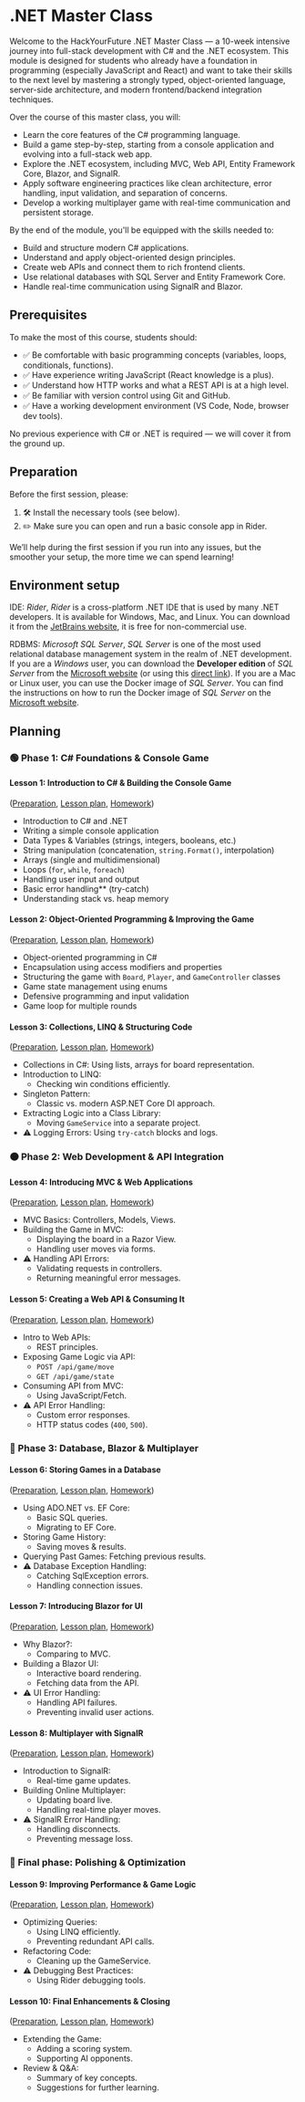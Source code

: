 # .NET Master Class

Welcome to the HackYourFuture .NET Master Class — a 10-week intensive journey into full-stack development with C# and the .NET ecosystem. This module is designed for students who already have a foundation in programming (especially JavaScript and React) and want to take their skills to the next level by mastering a strongly typed, object-oriented language, server-side architecture, and modern frontend/backend integration techniques.

Over the course of this master class, you will:
- Learn the core features of the C# programming language.
- Build a game step-by-step, starting from a console application and evolving into a full-stack web app.
- Explore the .NET ecosystem, including MVC, Web API, Entity Framework Core, Blazor, and SignalR.
- Apply software engineering practices like clean architecture, error handling, input validation, and separation of concerns.
- Develop a working multiplayer game with real-time communication and persistent storage.

By the end of the module, you'll be equipped with the skills needed to:
- Build and structure modern C# applications.
- Understand and apply object-oriented design principles.
- Create web APIs and connect them to rich frontend clients.
- Use relational databases with SQL Server and Entity Framework Core.
- Handle real-time communication using SignalR and Blazor.

## Prerequisites

To make the most of this course, students should:

- ✅ Be comfortable with basic programming concepts (variables, loops, conditionals, functions).
- ✅ Have experience writing JavaScript (React knowledge is a plus).
- ✅ Understand how HTTP works and what a REST API is at a high level.
- ✅ Be familiar with version control using Git and GitHub.
- ✅ Have a working development environment (VS Code, Node, browser dev tools).

No previous experience with C# or .NET is required — we will cover it from the ground up.

## Preparation

Before the first session, please:

1. 🛠 Install the necessary tools (see below).
2. ✏️ Make sure you can open and run a basic console app in Rider.

We’ll help during the first session if you run into any issues, but the smoother your setup, the more time we can spend learning!

## Environment setup
IDE: *Rider*, *Rider* is a cross-platform .NET IDE that is used by many .NET developers. It is available for Windows, Mac, and Linux. You can download it from the [JetBrains website](https://www.jetbrains.com/rider/), it is free for non-commercial use.

RDBMS: *Microsoft SQL Server*, *SQL Server* is one of the most used relational database management system in the realm of .NET development. If you are a *Windows* user, you can download the **Developer edition** of *SQL Server* from the [Microsoft website](https://www.microsoft.com/en-gb/sql-server/sql-server-downloads) (or using this [direct link](https://go.microsoft.com/fwlink/p/?linkid=2215158&clcid=0x809&culture=en-gb&country=gb)). If you are a Mac or Linux user, you can use the Docker image of *SQL Server*. You can find the instructions on how to run the Docker image of *SQL Server* on the [Microsoft website](https://hub.docker.com/_/microsoft-mssql-server).

## Planning
### 🟢 Phase 1: C# Foundations & Console Game

#### Lesson 1: Introduction to C# & Building the Console Game
([Preparation](week1/preparation.md), [Lesson plan](week1/lesson-plan.md), [Homework](week1/homework.md))
- Introduction to C# and .NET
- Writing a simple console application
- Data Types & Variables (strings, integers, booleans, etc.)
- String manipulation (concatenation, `string.Format()`, interpolation)
- Arrays (single and multidimensional)
- Loops (`for`, `while`, `foreach`)
- Handling user input and output
- Basic error handling** (try-catch)
- Understanding stack vs. heap memory

#### Lesson 2: Object-Oriented Programming & Improving the Game
([Preparation](week2/preparation.md), [Lesson plan](week2/lesson-plan.md), [Homework](week2/homework.md))
- Object-oriented programming in C#
- Encapsulation using access modifiers and properties
- Structuring the game with `Board`, `Player`, and `GameController` classes
- Game state management using enums
- Defensive programming and input validation
- Game loop for multiple rounds

#### Lesson 3: Collections, LINQ & Structuring Code
([Preparation](week3/preparation.md), [Lesson plan](week3/lesson-plan.md), [Homework](week3/homework.md))
- Collections in C#: Using lists, arrays for board representation.
- Introduction to LINQ:
  - Checking win conditions efficiently.
- Singleton Pattern:
  - Classic vs. modern ASP.NET Core DI approach.
- Extracting Logic into a Class Library:
  - Moving `GameService` into a separate project.
- ⚠️ Logging Errors: Using `try-catch` blocks and logs.

### 🟠 Phase 2: Web Development & API Integration

#### Lesson 4: Introducing MVC & Web Applications
([Preparation](week4/preparation.md), [Lesson plan](week4/lesson-plan.md), [Homework](week4/homework.md))
- MVC Basics: Controllers, Models, Views.
- Building the Game in MVC:
  - Displaying the board in a Razor View.
  - Handling user moves via forms.
- ⚠️ Handling API Errors:
  - Validating requests in controllers.
  - Returning meaningful error messages.

#### Lesson 5: Creating a Web API & Consuming It
([Preparation](week5/preparation.md), [Lesson plan](week5/lesson-plan.md), [Homework](week5/homework.md))
- Intro to Web APIs:
  - REST principles.
- Exposing Game Logic via API:
  - `POST /api/game/move`
  - `GET /api/game/state`
- Consuming API from MVC:
  - Using JavaScript/Fetch.
- ⚠️ API Error Handling:
  - Custom error responses.
  - HTTP status codes (`400`, `500`).

### 🔵 Phase 3: Database, Blazor & Multiplayer

#### Lesson 6: Storing Games in a Database
([Preparation](week6/preparation.md), [Lesson plan](week6/lesson-plan.md), [Homework](week6/homework.md))
- Using ADO.NET vs. EF Core:
  - Basic SQL queries.
  - Migrating to EF Core.
- Storing Game History:
  - Saving moves & results.
- Querying Past Games: Fetching previous results.
- ⚠️ Database Exception Handling:
  - Catching SqlException errors.
  - Handling connection issues.

#### Lesson 7: Introducing Blazor for UI
([Preparation](week7/preparation.md), [Lesson plan](week7/lesson-plan.md), [Homework](week7/homework.md))
- Why Blazor?:
  - Comparing to MVC.
- Building a Blazor UI:
  - Interactive board rendering.
  - Fetching data from the API.
- ⚠️ UI Error Handling:
  - Handling API failures.
  - Preventing invalid user actions.

#### Lesson 8: Multiplayer with SignalR
([Preparation](week8/preparation.md), [Lesson plan](week8/lesson-plan.md), [Homework](week8/homework.md))
- Introduction to SignalR:
  - Real-time game updates.
- Building Online Multiplayer:
  - Updating board live.
  - Handling real-time player moves.
- ⚠️ SignalR Error Handling:
  - Handling disconnects.
  - Preventing message loss.

### 🚀 Final phase: Polishing & Optimization

#### Lesson 9: Improving Performance & Game Logic
([Preparation](week9/preparation.md), [Lesson plan](week9/lesson-plan.md), [Homework](week9/homework.md))
- Optimizing Queries:
  - Using LINQ efficiently.
  - Preventing redundant API calls.
- Refactoring Code:
  - Cleaning up the GameService.
- ⚠️ Debugging Best Practices:
  - Using Rider debugging tools.

#### Lesson 10: Final Enhancements & Closing
([Preparation](week10/preparation.md), [Lesson plan](week10/lesson-plan.md), [Homework](week10/homework.md))
- Extending the Game:
  - Adding a scoring system.
  - Supporting AI opponents.
- Review & Q&A:
  - Summary of key concepts.
  - Suggestions for further learning.
